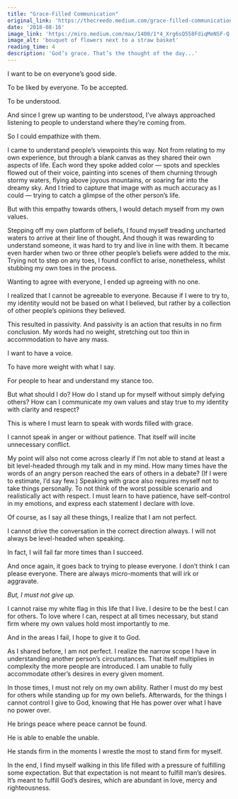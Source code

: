 ```yaml
---
title: "Grace-Filled Communication"
original_link: 'https://thecreedo.medium.com/grace-filled-communication-fb93e3e8a3b9'
date: '2018-08-16'
image_link: 'https://miro.medium.com/max/1400/1*4_Xrg6sQ558FdiqMeNSF-Q.jpeg'
image_alt: 'bouquet of flowers next to a straw basket'
reading_time: 4
description: 'God’s grace. That’s the thought of the day...'
---
```

I want to be on everyone’s good side.

To be liked by everyone. To be accepted.

To be understood.

And since I grew up wanting to be understood, I’ve always approached listening to people to understand where they’re coming from.

So I could empathize with them.

I came to understand people’s viewpoints this way. Not from relating to my own experience, but through a blank canvas as they shared their own aspects of life. Each word they spoke added color — spots and speckles flowed out of their voice, painting into scenes of them churning through stormy waters, flying above joyous mountains, or soaring far into the dreamy sky. And I tried to capture that image with as much accuracy as I could — trying to catch a glimpse of the other person’s life.

But with this empathy towards others, I would detach myself from my own values.

Stepping off my own platform of beliefs, I found myself treading uncharted waters to arrive at their line of thought. And though it was rewarding to understand someone, it was hard to try and live in line with them. It became even harder when two or three other people’s beliefs were added to the mix. Trying not to step on any toes, I found conflict to arise, nonetheless, whilst stubbing my own toes in the process.

Wanting to agree with everyone, I ended up agreeing with no one.

I realized that I cannot be agreeable to everyone. Because if I were to try to, my identity would not be based on what I believed, but rather by a collection of other people’s opinions they believed.

This resulted in passivity. And passivity is an action that results in no firm conclusion. My words had no weight, stretching out too thin in accommodation to have any mass.

I want to have a voice.

To have more weight with what I say.

For people to hear and understand my stance too.

But what should I do? How do I stand up for myself without simply defying others? How can I communicate my own values and stay true to my identity with clarity and respect?

This is where I must learn to speak with words filled with grace.

I cannot speak in anger or without patience. That itself will incite unnecessary conflict.

My point will also not come across clearly if I’m not able to stand at least a bit level-headed through my talk and in my mind. How many times have the words of an angry person reached the ears of others in a debate? (If I were to estimate, I’d say few.)
Speaking with grace also requires myself not to take things personally. To not think of the worst possible scenario and realistically act with respect. I must learn to have patience, have self-control in my emotions, and express each statement I declare with love.

Of course, as I say all these things, I realize that I am not perfect.

I cannot drive the conversation in the correct direction always. I will not always be level-headed when speaking.

In fact, I will fail far more times than I succeed.

And once again, it goes back to trying to please everyone. I don’t think I can please everyone. There are always micro-moments that will irk or aggravate.

_But, I must not give up._

I cannot raise my white flag in this life that I live. I desire to be the best I can for others. To love where I can, respect at all times necessary, but stand firm where my own values hold most importantly to me.

And in the areas I fail, I hope to give it to God.

As I shared before, I am not perfect. I realize the narrow scope I have in understanding another person’s circumstances. That itself multiplies in complexity the more people are introduced. I am unable to fully accommodate other’s desires in every given moment.

In those times, I must not rely on my own ability. Rather I must do my best for others while standing up for my own beliefs. Afterwards, for the things I cannot control I give to God, knowing that He has power over what I have no power over.

He brings peace where peace cannot be found.

He is able to enable the unable.

He stands firm in the moments I wrestle the most to stand firm for myself.

In the end, I find myself walking in this life filled with a pressure of fulfilling some expectation. But that expectation is not meant to fulfill man’s desires. It’s meant to fulfill God’s desires, which are abundant in love, mercy and righteousness.
